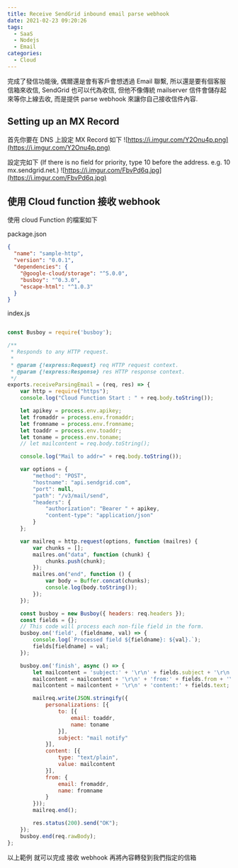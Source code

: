 ```yaml
---
title: Receive SendGrid inbound email parse webhook
date: 2021-02-23 09:20:26
tags:
  - SaaS
  - Nodejs
  - Email
categories:
  - Cloud
---
```


完成了發信功能後, 偶爾還是會有客戶會想透過 Email 聯繫, 所以還是要有個客服信箱來收信, SendGrid 也可以代為收信, 但他不像傳統 mailserver 信件會儲存起來等你上線去收, 而是提供 parse webhook 來讓你自己接收信件內容.

<!--more-->

## Setting up an MX Record
首先你要在 DNS 上設定 MX Record 如下
![https://i.imgur.com/Y2Onu4p.png](https://i.imgur.com/Y2Onu4p.png)

設定完如下 (If there is no field for priority, type 10 before the address. e.g. 10 mx.sendgrid.net.)
![https://i.imgur.com/FbvPd6q.jpg](https://i.imgur.com/FbvPd6q.jpg)

## 使用 Cloud function 接收 webhook
使用 cloud Function 的檔案如下  

package.json
``` json
{
  "name": "sample-http",
  "version": "0.0.1",
  "dependencies": {
    "@google-cloud/storage": "^5.0.0",
    "busboy": "^0.3.0",
    "escape-html": "^1.0.3"
  }
}
```

index.js
``` js

const Busboy = require('busboy');

/**
 * Responds to any HTTP request.
 *
 * @param {!express:Request} req HTTP request context.
 * @param {!express:Response} res HTTP response context.
 */
exports.receiveParsingEmail = (req, res) => {
    var http = require("https");
    console.log("Cloud Function Start : " + req.body.toString());

    let apikey = process.env.apikey;
    let fromaddr = process.env.fromaddr;
    let fromname = process.env.fromname;
    let toaddr = process.env.toaddr;
    let toname = process.env.toname;
    // let mailcontent = req.body.toString();

    console.log("Mail to addr=" + req.body.toString());

    var options = {
        "method": "POST",
        "hostname": "api.sendgrid.com",
        "port": null,
        "path": "/v3/mail/send",
        "headers": {
            "authorization": "Bearer " + apikey,
            "content-type": "application/json"
        }
    };

    var mailreq = http.request(options, function (mailres) {
        var chunks = [];
        mailres.on("data", function (chunk) {
            chunks.push(chunk);
        });
        mailres.on("end", function () {
            var body = Buffer.concat(chunks);
            console.log(body.toString());
        });
    });

    const busboy = new Busboy({ headers: req.headers });
    const fields = {};
    // This code will process each non-file field in the form.
    busboy.on('field', (fieldname, val) => {
        console.log(`Processed field ${fieldname}: ${val}.`);
        fields[fieldname] = val;
    });

    busboy.on('finish', async () => {
        let mailcontent = 'subject:' + '\r\n' + fields.subject + '\r\n';
        mailcontent = mailcontent + '\r\n' + 'from:' + fields.from + '\r\n';
        mailcontent = mailcontent + '\r\n' + 'content:' + fields.text;

        mailreq.write(JSON.stringify({
            personalizations: [{
                to: [{
                    email: toaddr,
                    name: toname
                }],
                subject: "mail notify"
            }],
            content: [{
                type: "text/plain",
                value: mailcontent
            }],
            from: {
                email: fromaddr,
                name: fromname
            }
        }));
        mailreq.end();

        res.status(200).send("OK");
    });
    busboy.end(req.rawBody);
};
```

以上範例 就可以完成 接收 webhook 再將內容轉發到我們指定的信箱







